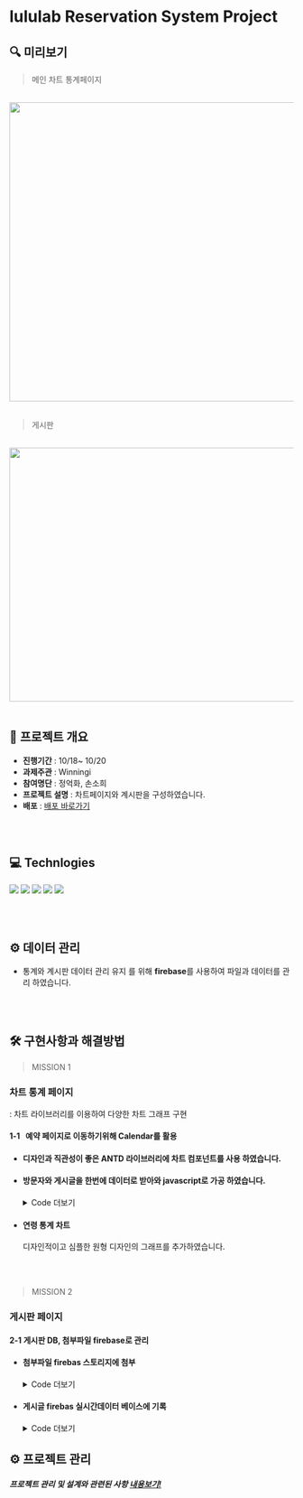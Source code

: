 # lululab Reservation System Project

## 🔍 미리보기

> 메인 차트 통계페이지

&nbsp; &nbsp; &nbsp;<img src="https://user-images.githubusercontent.com/100933263/196032854-6ca37684-d29a-4123-afcb-765a7378f384.gif"  width="600" height="530"/>
<br/>
<br/>

> 게시판

&nbsp; &nbsp; &nbsp;<img src="https://user-images.githubusercontent.com/100933263/196032267-ee3893cc-f86b-4270-8685-09b5987ca590.gif"  width="600" height="450"/>
<br/>
<br/>


## 🚩 프로젝트 개요

- **진행기간** : 10/18~ 10/20
- **과제주관** : Winningi
- **참여명단** : 정억화, 손소희
- **프로젝트 설명** : 차트페이지와 계시판을 구성하였습니다.
- **배포** : [배포 바로가기](www.naver.com)

<br/>
<br/>

## 💻 Technlogies

<img src="https://img.shields.io/badge/html-E34F26?style=for-the-badge&logo=HTML5&logoColor=white"> <img src="https://img.shields.io/badge/css-1572B6?style=for-the-badge&logo=css3&logoColor=white"> <img src="https://img.shields.io/badge/react-61DAFB?style=for-the-badge&logo=react&logoColor=black"> <img src="https://img.shields.io/badge/javascript-ffc700?style=for-the-badge&logo=javascript&logoColor=white"> <img src="https://img.shields.io/badge/styled-components-DB7093?style=for-the-badge&logo=styledcomponents&logoColor=white">

<br/>
<br/>

## ⚙ 데이터 관리

- 통계와 계시판 데이터 관리 유지 를 위해 **firebase**를 사용하여 파일과 데이터를 관리 하였습니다.<br/>

 
<br/>
<br/>

## 🛠 구현사항과 해결방법

> MISSION 1

### 차트 통계 페이지
: 차트 라이브러리를 이용하여 다양한 차트 그래프 구현

#### 1-1 &nbsp; 예약 페이지로 이동하기위해 Calendar를 활용<br/>
- #### 디자인과 직관성이 좋은 ANTD 라이브러리에 차트 컴포넌트를 사용 하였습니다.
  
- #### 방문자와 게시글을 한번에 데이터로 받아와 javascript로 가공 하였습니다. <br/>
  
    <details>
    <summary>Code 더보기</summary><br/>
      
     ```js
  const key = Data.flatMap(Object.keys);
  const result = [];
  const newArray = () => {
    const arrA = [];
    const arrB = [];
    for (let i = 0; i < Data.length; i++) {
      arrA.push(Object.values(Data[i])[0].visitor);
      arrB.push(Object.keys(Data[i])[0]);
    }
    arrB.reduce((_, curr, idx) => {
      result.push({ x: curr, y: arrA[idx] });
      return result;
    });
  };
  newArray();
        

     ```
    </details>
    
- #### 연령 통계 차트<br/>
  디자인적이고 심플한 원형 디자인의 그래프를 추가하였습니다.
    
<br/>
<br/>

> MISSION 2

### 게시판 페이지

#### 2-1 게시판 DB, 첨부파일 firebase로 관리 <br/>
- #### 첨부파일 firebas 스토리지에 첨부<br/>
 
    <details>
    <summary>Code 더보기</summary><br/>
      
     ```js
       const firebasGet = async () => {
       setLoading(true);
       await storage
         .ref('images/' + antPics.name)
         .put(antPics)
         .then(snapshot => {
           return snapshot.ref.getDownloadURL();
         })
         .then(url => {
           setInputValue({
             ...inputValue,
             id: index + 1,
             url: url,
             date: writeTime,
           });
           setLoading(false);
         });
      };
     ```
    </details>
    
- #### 게시글 firebas 실시간데이터 베이스에 기록<br/>
 
    <details>
    <summary>Code 더보기</summary><br/>
      
     ```js
     axios.put(
        `https://winningi-default-rtdb.asia-southeast1.firebasedatabase.app/board/${index}.json`,
        { ...inputValue }
      )
     ```
    </details>    

    

    


## ⚙ 프로젝트 관리

##### 프로젝트 관리 및 설계와 관련된 사항 [내용보기!](https://www.notion.so/wecode/13-81a1c15f26404a789850d53fb87acfc3)
